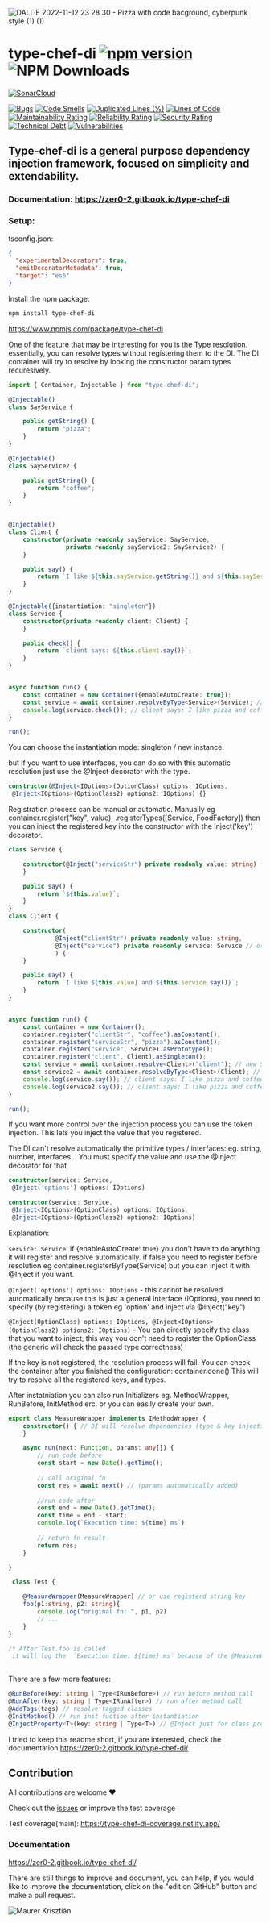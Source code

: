 ![DALL·E 2022-11-12 23 28 30 - Pizza with code bacground, cyberpunk style (1) (1)](https://user-images.githubusercontent.com/48491140/201497104-1836aea0-27cc-42fa-909c-26219dda6d61.png)

# type-chef-di [![npm version](https://img.shields.io/npm/v/type-chef-di)](https://www.npmjs.com/package/type-chef-di) ![NPM Downloads](https://img.shields.io/npm/dw/type-chef-di)




[![SonarCloud](https://sonarcloud.io/images/project_badges/sonarcloud-black.svg)](https://sonarcloud.io/summary/new_code?id=OpenZer0_type-chef-di)

[![Bugs](https://sonarcloud.io/api/project_badges/measure?project=OpenZer0_type-chef-di&metric=bugs)](https://sonarcloud.io/summary/new_code?id=OpenZer0_type-chef-di)
[![Code Smells](https://sonarcloud.io/api/project_badges/measure?project=OpenZer0_type-chef-di&metric=code_smells)](https://sonarcloud.io/summary/new_code?id=OpenZer0_type-chef-di)
[![Duplicated Lines (%)](https://sonarcloud.io/api/project_badges/measure?project=OpenZer0_type-chef-di&metric=duplicated_lines_density)](https://sonarcloud.io/summary/new_code?id=OpenZer0_type-chef-di)
[![Lines of Code](https://sonarcloud.io/api/project_badges/measure?project=OpenZer0_type-chef-di&metric=ncloc)](https://sonarcloud.io/summary/new_code?id=OpenZer0_type-chef-di)
[![Maintainability Rating](https://sonarcloud.io/api/project_badges/measure?project=OpenZer0_type-chef-di&metric=sqale_rating)](https://sonarcloud.io/summary/new_code?id=OpenZer0_type-chef-di)
[![Reliability Rating](https://sonarcloud.io/api/project_badges/measure?project=OpenZer0_type-chef-di&metric=reliability_rating)](https://sonarcloud.io/summary/new_code?id=OpenZer0_type-chef-di)
[![Security Rating](https://sonarcloud.io/api/project_badges/measure?project=OpenZer0_type-chef-di&metric=security_rating)](https://sonarcloud.io/summary/new_code?id=OpenZer0_type-chef-di)
[![Technical Debt](https://sonarcloud.io/api/project_badges/measure?project=OpenZer0_type-chef-di&metric=sqale_index)](https://sonarcloud.io/summary/new_code?id=OpenZer0_type-chef-di)
[![Vulnerabilities](https://sonarcloud.io/api/project_badges/measure?project=OpenZer0_type-chef-di&metric=vulnerabilities)](https://sonarcloud.io/summary/new_code?id=OpenZer0_type-chef-di)


## Type-chef-di is a general purpose dependency injection framework, focused on simplicity and extendability.

### Documentation: https://zer0-2.gitbook.io/type-chef-di

### Setup:

tsconfig.json:
```json
{
  "experimentalDecorators": true,
  "emitDecoratorMetadata": true,
  "target": "es6"
}
```
Install the npm package:

```sh
npm install type-chef-di
```

https://www.npmjs.com/package/type-chef-di

One of the feature that may be interesting for you is the Type resolution. essentially, you can resolve types without registering them to the DI. The DI container will try to resolve by looking the constructor param types recuresively.

```typescript
import { Container, Injectable } from "type-chef-di";

@Injectable()
class SayService {

    public getString() {
        return "pizza";
    }
}

@Injectable()
class SayService2 {

    public getString() {
        return "coffee";
    }
}


@Injectable()
class Client {
    constructor(private readonly sayService: SayService,
                private readonly sayService2: SayService2) {
    }

    public say() {
        return `I like ${this.sayService.getString()} and ${this.sayService2.getString()}`;
    }
}

@Injectable({instantiation: "singleton"})
class Service {
    constructor(private readonly client: Client) {
    }

    public check() {
        return `client says: ${this.client.say()}`;
    }
}


async function run() {
    const container = new Container({enableAutoCreate: true});
    const service = await container.resolveByType<Service>(Service); // new Service(new Client(new SayService(), new SayService2()));
    console.log(service.check()); // client says: I like pizza and coffee
}

run();
```

You can choose the instantiation mode: singleton / new instance.

but if you want to use interfaces, you can do so with this automatic resolution just use the @Inject decorator with the type.

```typescript
constructor(@Inject<IOptions>(OptionClass) options: IOptions,
 @Inject<IOptions>(OptionClass2) options2: IOptions) {}
```

Registration process can be manual or automatic.
Manually eg container.register("key", value), .registerTypes([Service, FoodFactory])
then you can inject the registered key into the constructor with the Inject('key') decorator.

```typescript
class Service {

    constructor(@Inject("serviceStr") private readonly value: string) {
    }

    public say() {
        return `${this.value}`;
    }
}
class Client {

    constructor(
             @Inject("clientStr") private readonly value: string,
             @Inject("service") private readonly service: Service // or  @Inject<IService>(Service)
             ) {
    }

    public say() {
        return `I like ${this.value} and ${this.service.say()}`;
    }
}


async function run() {
    const container = new Container();
    container.register("clientStr", "coffee").asConstant();
    container.register("serviceStr", "pizza").asConstant();
    container.register("service", Service).asPrototype();
    container.register("client", Client).asSingleton();
    const service = await container.resolve<Client>("client"); // new Service('pizza');
    const service2 = await container.resolveByType<Client>(Client); // new Client('coffee', new Service('pizza'));
    console.log(service.say()); // client says: I like pizza and coffee
    console.log(service2.say()); // client says: I like pizza and coffee
}

run();
```

If you want more control over the injection process you can use the token injection. This lets you inject the value that you registered.

The DI can't resolve automatically the primitive types / interfaces: eg. string, number, interfaces... You must specify  the value and use the @Inject decorator for that

```typescript
constructor(service: Service,
 @Inject('options') options: IOptions)

constructor(service: Service,
 @Inject<IOptions>(OptionClass) options: IOptions,
 @Inject<IOptions>(OptionClass2) options2: IOptions)
```

Explanation:

`service: Service`: if {enableAutoCreate: true} you don't have to do anything it will register and resolve automatically. if false you need to register before resolution eg container.registerByType(Service)  but you can inject it with @Inject if you want.

`@Inject('options') options: IOptions` - this cannot be resolved automatically because this is just a general interface (IOptions), you need to specify (by registering) a token eg 'option' and inject via @Inject("key")

`@Inject(OptionClass) options: IOptions, @Inject<IOptions>(OptionClass2) options2: IOptions)`  - You can directly specify the class that you want to inject, this way you don't need to register the OptionClass (the generic will check the passed type correctness)


If the key is not registered, the resolution process will fail.
You can check the container after you finished the configuration:
container.done()
This will try to resolve all the registered keys, and types.


After instatniation you can also run Initializers eg. MethodWrapper, RunBefore, InitMethod erc. or you can easily create your own.

```typescript
export class MeasureWrapper implements IMethodWrapper {
    constructor() { // DI will resolve dependencies (type & key injection)
    }

    async run(next: Function, params: any[]) {
        // run code before
        const start = new Date().getTime();
        
        // call original fn
        const res = await next() // (params automatically added)
        
        //run code after
        const end = new Date().getTime();
        const time = end - start;
        console.log(`Execution time: ${time} ms`)
        
        // return fn result
        return res;
    }

}

 class Test {

    @MeasureWrapper(MeasureWrapper) // or use registerd string key
    foo(p1:string, p2: string){
        console.log("original fn: ", p1, p2)
        // ...
    }       
}

/* After Test.foo is called
 it will log the  `Execution time: ${time} ms` because of the @MeasureWrapper */
 

```


There are a few more features:

```typescript
@RunBefore(key: string | Type<IRunBefore>) // run before method call
@RunAfter(key: string | Type<IRunAfter>) // run after method call
@AddTags(tags) // resolve tagged classes
@InitMethod() // run init fuction after instantiation
@InjectProperty<T>(key: string | Type<T>) // @Inject just for class props
```
I tried to keep this readme short, if you are interested, check the documentation https://zer0-2.gitbook.io/type-chef-di/


## Contribution
All contributions are welcome ❤️

Check out the [issues](https://github.com/OpenZer0/type-chef-di/issues) or improve the test coverage

Test coverage(main): https://type-chef-di-coverage.netlify.app/

### Documentation
https://zer0-2.gitbook.io/type-chef-di/

There are still things to improve and document, you can help,
if you would like to improve the documentation, click on the "edit on GitHub" button and make a pull request.


![Maurer Krisztián](https://dev-to-uploads.s3.amazonaws.com/uploads/articles/yvztdtigbpibxyjhiby7.png)
